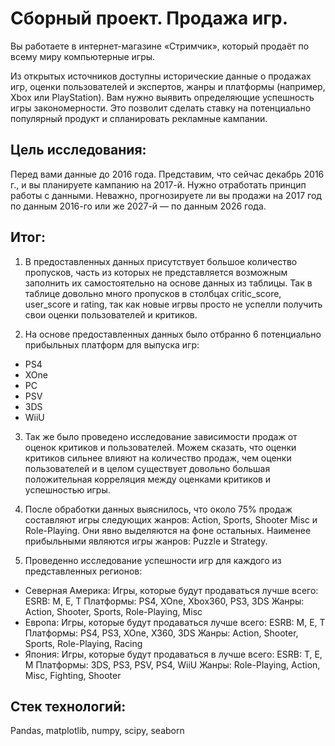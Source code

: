 # Сборный проект. Продажа игр.

Вы работаете в интернет-магазине «Стримчик», который продаёт по всему миру компьютерные игры. 

Из открытых источников доступны исторические данные о продажах игр, оценки пользователей и экспертов, жанры и платформы (например, Xbox или PlayStation). Вам нужно выявить определяющие успешность игры закономерности. Это позволит сделать ставку на потенциально популярный продукт и спланировать рекламные кампании.

## Цель исследования:

Перед вами данные до 2016 года. Представим, что сейчас декабрь 2016 г., и вы планируете кампанию на 2017-й. Нужно отработать принцип работы с данными. Неважно, прогнозируете ли вы продажи на 2017 год по данным 2016-го или же 2027-й — по данным 2026 года.

## Итог:

1) В предоставленных данных присутствует большое количество пропусков, часть из которых не представляется возможным заполнить их самостоятельно на основе данных из таблицы. Так в таблице довольно много пропусков в столбцах critic_score, user_score и rating, так как новые игрвы просто не успелли получить свои оценки пользователей и критиков.

2) На основе предоставленных данных было отбранно 6 потенциально прибыльных платформ для выпуска игр:

- PS4
- XOne
- PC
- PSV
- 3DS
- WiiU

3) Так же было проведено исследование зависимости продаж от оценок критиков и пользователей. Можем сказать, что оценки критиков сильнее влияют на количество продаж, чем оценки пользователей и в целом существует довольно большая положительная корреляция между оценками критиков и успешностью игры.

4) После обработки данных выяснилось, что около 75% продаж составляют игры следующих жанров: Action, Sports, Shooter Misc и Role-Playing. Они явно выделяются на фоне остальных. Наименее прибыльными являются игры жанров: Puzzle и Strategy.

5) Проведенно исследование успешности игр для каждого из представленных регионов:

- Северная Америка: Игры, которые будут продаваться лучше всего: ESRB: M, E, T Платформы: PS4, XOne, Xbox360, PS3, 3DS Жанры: Action, Shooter, Sports, Role-Playing, Misc
- Европа: Игры, которые будут продаваться лучше всего: ESRB: M, E, T Платформы: PS4, PS3, XOne, X360, 3DS Жанры: Action, Shooter, Sports, Role-Playing, Racing
- Япония: Игры, которые будут продаваться в лучше всего: ESRB: T, E, M Платформы: 3DS, PS3, PSV, PS4, WiiU Жанры: Role-Playing, Action, Misc, Fighting, Shooter

## Стек технологий:

Pandas, matplotlib, numpy, scipy, seaborn
